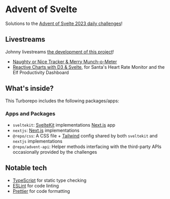# Advent of Svelte

Solutions to the [Advent of Svelte 2023 daily challenges](https://advent.sveltesociety.dev/)!

## Livestreams

Johnny livestreams [the development of this project](https://www.youtube.com/@johnnifytech)!

- [Naughty or Nice Tracker & Merry Munch-o-Meter](https://www.youtube.com/watch?v=Wif6KWpFFM8)
- [Reactive Charts with D3 & Svelte](https://www.youtube.com/watch?v=7YPidUz2fjc), for Santa's Heart Rate Monitor and the Elf Productivity Dashboard

## What's inside?

This Turborepo includes the following packages/apps:

### Apps and Packages

- `sveltekit`: [SvelteKit](https://kit.svelte.dev/) implementations [Next.js](https://nextjs.org/) app
- `nextjs`: [Next.js](https://nextjs.org/) implementations
- `@repo/css`: A CSS file + [Tailwind](https://tailwindcss.com/) config shared by both `sveltekit` and `nextjs` implementations
- `@repo/advent-api`: Helper methods interfacing with the third-party APIs occasionally provided by the challenges

## Notable tech

- [TypeScript](https://www.typescriptlang.org/) for static type checking
- [ESLint](https://eslint.org/) for code linting
- [Prettier](https://prettier.io) for code formatting
